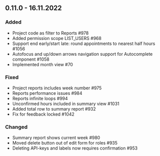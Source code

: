 ## 0.11.0 - 16.11.2022
### Added
- Project code as filter to Reports #978
- Added permission scope LIST_USERS #968
- Support end early/start late: round appointments to nearest half hours #1056
- Autofocus and up/down arrows navigation support for Autocomplete component #1058
- Implemented month view #70

### Fixed
- Project reports includes week number #975
- Reports performance issues #984
- Reports infinite loops #994
- Unconfirmed hours included in summary view #1031
- Added total row to summary report #932
- Fix for feedback locked #1042

### Changed
- Summary report shows current week #980
- Moved delete button out of edit form for roles #935
- Deleting API-keys and labels now requires confirmation #953